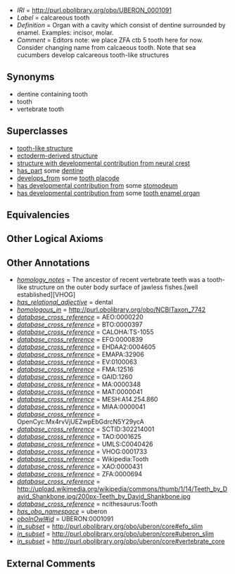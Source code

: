  * *IRI* = http://purl.obolibrary.org/obo/UBERON_0001091
 * *Label* = calcareous tooth
 * *Definition* = Organ with a cavity which consist of dentine surrounded by enamel. Examples: incisor, molar.
 * *Comment* = Editors note: we place ZFA ctb 5 tooth here for now. Consider changing name from calcaeous tooth. Note that sea cucumbers develop calcareous tooth-like structures

## Synonyms

 * dentine containing tooth
 * tooth
 * vertebrate tooth

## Superclasses

 * [tooth-like structure](../../UBERON/13/UBERON_0003913.md)
 * [ectoderm-derived structure](../../UBERON/21/UBERON_0004121.md)
 * [structure with developmental contribution from neural crest](../../UBERON/14/UBERON_0010314.md)
 * [has_part](../../BFO/51/BFO_0000051.md) some [dentine](../../UBERON/51/UBERON_0001751.md)
 * [develops_from](../../RO/02/RO_0002202.md) some [tooth placode](../../UBERON/87/UBERON_0005087.md)
 * [has developmental contribution from](../../RO/54/RO_0002254.md) some [stomodeum](../../UBERON/30/UBERON_0000930.md)
 * [has developmental contribution from](../../RO/54/RO_0002254.md) some [tooth enamel organ](../../UBERON/76/UBERON_0005176.md)

## Equivalencies


## Other Logical Axioms


## Other Annotations

 * *[homology_notes](../../UBPROP/03/UBPROP_0000003.md)* = The ancestor of recent vertebrate teeth was a tooth-like structure on the outer body surface of jawless fishes.[well established][VHOG]
 * *[has_relational_adjective](../../UBPROP/07/UBPROP_0000007.md)* = dental
 * *[homologous_in](../../core#homologous/in/core#homologous_in.md)* = http://purl.obolibrary.org/obo/NCBITaxon_7742
 * *[database_cross_reference](../../ef/oboInOwl#hasDbXref.md)* = AEO:0000220
 * *[database_cross_reference](../../ef/oboInOwl#hasDbXref.md)* = BTO:0000397
 * *[database_cross_reference](../../ef/oboInOwl#hasDbXref.md)* = CALOHA:TS-1055
 * *[database_cross_reference](../../ef/oboInOwl#hasDbXref.md)* = EFO:0000839
 * *[database_cross_reference](../../ef/oboInOwl#hasDbXref.md)* = EHDAA2:0004605
 * *[database_cross_reference](../../ef/oboInOwl#hasDbXref.md)* = EMAPA:32906
 * *[database_cross_reference](../../ef/oboInOwl#hasDbXref.md)* = EV:0100063
 * *[database_cross_reference](../../ef/oboInOwl#hasDbXref.md)* = FMA:12516
 * *[database_cross_reference](../../ef/oboInOwl#hasDbXref.md)* = GAID:1260
 * *[database_cross_reference](../../ef/oboInOwl#hasDbXref.md)* = MA:0000348
 * *[database_cross_reference](../../ef/oboInOwl#hasDbXref.md)* = MAT:0000041
 * *[database_cross_reference](../../ef/oboInOwl#hasDbXref.md)* = MESH:A14.254.860
 * *[database_cross_reference](../../ef/oboInOwl#hasDbXref.md)* = MIAA:0000041
 * *[database_cross_reference](../../ef/oboInOwl#hasDbXref.md)* = OpenCyc:Mx4rvVjUEZwpEbGdrcN5Y29ycA
 * *[database_cross_reference](../../ef/oboInOwl#hasDbXref.md)* = SCTID:302214001
 * *[database_cross_reference](../../ef/oboInOwl#hasDbXref.md)* = TAO:0001625
 * *[database_cross_reference](../../ef/oboInOwl#hasDbXref.md)* = UMLS:C0040426
 * *[database_cross_reference](../../ef/oboInOwl#hasDbXref.md)* = VHOG:0001733
 * *[database_cross_reference](../../ef/oboInOwl#hasDbXref.md)* = Wikipedia:Tooth
 * *[database_cross_reference](../../ef/oboInOwl#hasDbXref.md)* = XAO:0000431
 * *[database_cross_reference](../../ef/oboInOwl#hasDbXref.md)* = ZFA:0000694
 * *[database_cross_reference](../../ef/oboInOwl#hasDbXref.md)* = http://upload.wikimedia.org/wikipedia/commons/thumb/1/14/Teeth_by_David_Shankbone.jpg/200px-Teeth_by_David_Shankbone.jpg
 * *[database_cross_reference](../../ef/oboInOwl#hasDbXref.md)* = ncithesaurus:Tooth
 * *[has_obo_namespace](../../ce/oboInOwl#hasOBONamespace.md)* = uberon
 * *[oboInOwl#id](../../id/oboInOwl#id.md)* = UBERON:0001091
 * *[in_subset](../../et/oboInOwl#inSubset.md)* = http://purl.obolibrary.org/obo/uberon/core#efo_slim
 * *[in_subset](../../et/oboInOwl#inSubset.md)* = http://purl.obolibrary.org/obo/uberon/core#uberon_slim
 * *[in_subset](../../et/oboInOwl#inSubset.md)* = http://purl.obolibrary.org/obo/uberon/core#vertebrate_core

## External Comments

